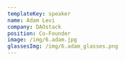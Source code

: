 ```yaml
---
templateKey: speaker
name: Adam Levi
company: DAOstack
position: Co-Founder
image: /img/6.adam.jpg
glassesImg: /img/6.adam_glasses.png
---
```


